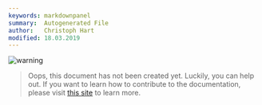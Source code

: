 ```yaml
---
keywords: markdownpanel
summary:  Autogenerated File
author:   Christoph Hart
modified: 18.03.2019
---
```

  
![warning](/images/icon_warning:64px)  
> Oops, this document has not been created yet. Luckily, you can help out. If you want to learn how to contribute to the documentation, please visit [this site](/glossary/contributing) to learn more.  
